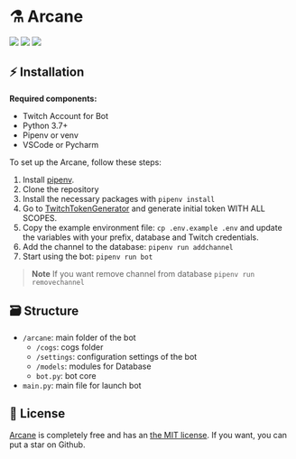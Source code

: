 # ⚗️ Arcane
<img src="https://img.shields.io/badge/Python-3.11.4-informational.svg">
<img src="https://img.shields.io/badge/TwitchIO-2.6.0-informational.svg">
<a href="https://github.com/haxgun/Arcane/blob/main/LICENSE">
  <img src="https://img.shields.io/github/license/haxgun/Aaxbod">
</a>


## ⚡️ Installation
**Required components:**
- Twitch Account for Bot
- Python 3.7+
- Pipenv or venv
- VSCode or Pycharm

To set up the Arcane, follow these steps:
1. Install [pipenv](https://pipenv.pypa.io/en/latest/).
2. Clone the repository
3. Install the necessary packages with `pipenv install`
4. Go to [TwitchTokenGenerator](https://twitchtokengenerator.com/) and generate initial token WITH ALL SCOPES.
5. Copy the example environment file: `cp .env.example .env` and update the variables with your prefix, database and Twitch credentials.
6. Add the channel to the database: `pipenv run addchannel`
7. Start using the bot: `pipenv run bot`

> **Note**
> If you want remove channel from database
> `pipenv run removechannel `

## 🗃️ Structure
* `/arcane`: main folder of the bot
    * `/cogs`: cogs folder
    * `/settings`: configuration settings of the bot
    * `/models`: modules for Database
    * `bot.py`: bot core
* `main.py`: main file for launch bot

## 📄 License
[Arcane](https://github.com/haxgun/Arcane) is completely free and has an [the MIT license](https://github.com/haxgun/Arcane/blob/main/LICENSE). If you want, you can put a star on Github.
